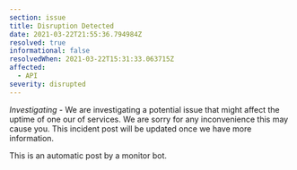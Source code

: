 ```yaml
---
section: issue
title: Disruption Detected
date: 2021-03-22T21:55:36.794984Z
resolved: true
informational: false
resolvedWhen: 2021-03-22T15:31:33.063715Z
affected:
  - API
severity: disrupted
---
```

*Investigating* - We are investigating a potential issue that might affect the uptime of one our of services. We are sorry for any inconvenience this may cause you. This incident post will be updated once we have more information.

This is an automatic post by a monitor bot.
        